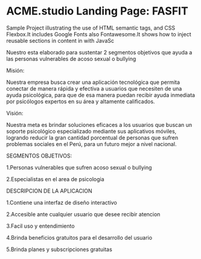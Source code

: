 # ACME.studio Landing Page: FASFIT
Sample Project illustrating the use of HTML semantic tags, and CSS Flexbox.It includes Google Fonts also Fontawesome.It shows how to inject reusable sections in content in with JavaSc


Nuestro esta elaborado para sustentar 2 segmentos objetivos que ayuda a las personas vulnerables de acoso sexual o bullying

Misión:

Nuestra empresa busca crear una aplicación tecnológica que permita conectar de manera rápida y efectiva a usuarios que necesiten de una ayuda psicológica, para que de esa manera puedan recibir ayuda inmediata por psicólogos expertos en su área y altamente calificados.

Visión:

Nuestra meta es brindar soluciones eficaces a los usuarios que buscan un soporte psicológico especializado mediante sus aplicativos móviles, logrando reducir la gran cantidad porcentual de personas que sufren problemas sociales en el Perú, para un futuro mejor a nivel nacional.

SEGMENTOS OBJETIVOS:

1.Personas vulnerables que sufren acoso sexual o bullying

2.Especialistas en el area de psicologia

DESCRIPCION DE LA APLICACION

1.Contiene una interfaz de diseño interactivo

2.Accesible ante cualquier usuario que desee recibir atencion

3.Facil uso y entendimiento

4.Brinda beneficios gratuitos para el desarrollo del usuario

5.Brinda planes y subscripciones gratuitas
